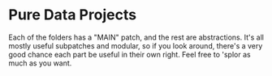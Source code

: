 Pure Data Projects
==================

Each of the folders has a "MAIN" patch, and the rest are abstractions.  It's all mostly useful subpatches and modular, so if you look around, there's a very good chance each part be useful in their own right.  Feel free to 'splor as much as you want.